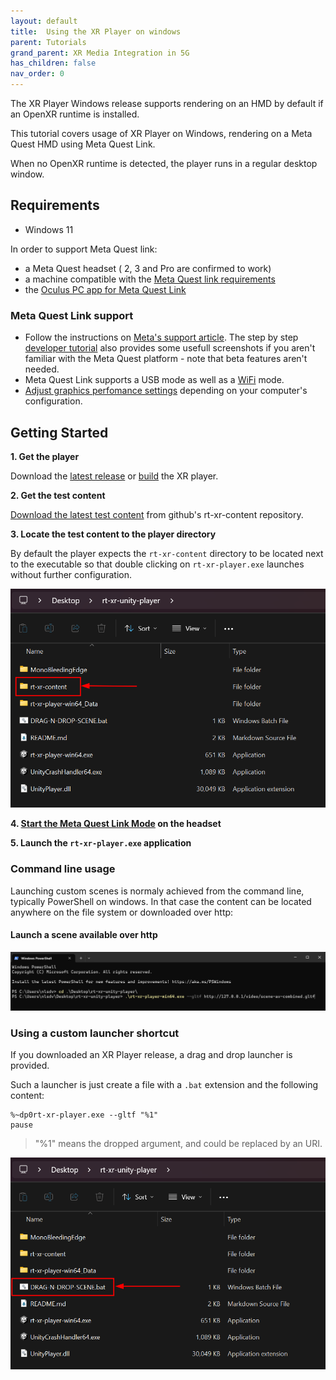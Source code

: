 ```yaml
---
layout: default
title:  Using the XR Player on windows
parent: Tutorials
grand_parent: XR Media Integration in 5G
has_children: false
nav_order: 0
---
```


The XR Player Windows release supports rendering on an HMD by default if an OpenXR runtime is installed. 

This tutorial covers usage of XR Player on Windows, rendering on a Meta Quest HMD using Meta Quest Link. 

When no OpenXR runtime is detected, the player runs in a regular desktop window.


## Requirements

- Windows 11

In order to support Meta Quest link:

- a Meta Quest headset ( 2, 3 and Pro are confirmed to work)
- a machine compatible with the [Meta Quest link requirements](https://www.meta.com/en-gb/help/quest/articles/headsets-and-accessories/oculus-link/requirements-quest-link/)
- the [Oculus PC app for Meta Quest Link](https://www.meta.com/en-gb/help/quest/articles/headsets-and-accessories/oculus-rift-s/install-app-for-link/)


### Meta Quest Link support

- Follow the instructions on [Meta's support article](https://www.meta.com/en-gb/help/quest/articles/headsets-and-accessories/oculus-rift-s/install-app-for-link/). The step by step [developer tutorial](https://developer.oculus.com/documentation/unity/unity-link/) also provides some usefull screenshots if you aren't familiar with the Meta Quest platform - note that beta features aren't needed.
- Meta Quest Link supports a USB mode as well as a [WiFi](https://www.meta.com/en-gb/help/quest/articles/headsets-and-accessories/oculus-link/connect-with-air-link/) mode. 
- [Adjust graphics perfomance settings](https://www.meta.com/en-gb/help/quest/articles/headsets-and-accessories/oculus-link/link-performance-preferences/) depending on your computer's configuration.


## Getting Started

**1. Get the player**

Download the [latest release](https://github.com/5G-MAG/rt-xr-unity-player/tags) or [build](https://github.com/5G-MAG/rt-xr-unity-player?tab=readme-ov-file#build) the XR player.


**2. Get the test content**

[Download the latest test content](https://github.com/5G-MAG/rt-xr-content/archive/refs/heads/main.zip) from github's rt-xr-content repository.

**3. Locate the test content to the player directory**

By default the player expects the `rt-xr-content` directory to be located next to the executable so that double clicking on `rt-xr-player.exe` launches without further configuration.

![XR player default content location](../images/xr-player-usage-locate-content.png)

**4. [Start the Meta Quest Link Mode](#meta-quest-link-support) on the headset**

**5. Launch the `rt-xr-player.exe` application**


### Command line usage

Launching custom scenes is normaly achieved from the command line, typically PowerShell on windows.
In that case the content can be located anywhere on the file system or downloaded over http:

#### Launch a scene available over http

![http scene](../images/xr-player-usage-cli-http.png)


### Using a custom launcher shortcut

If you downloaded an XR Player release, a drag and drop launcher is provided.

Such a launcher is just create a file with a `.bat` extension and the following content:
```
%~dp0rt-xr-player.exe --gltf "%1"
pause 
```

> "%1" means the dropped argument, and could be replaced by an URI.


![Drag and drop scene](../images/xr-player-usage-drag-n-drop-scene.png)

